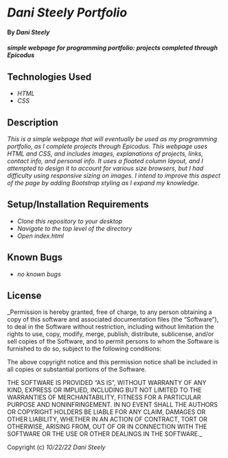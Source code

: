 # _Dani Steely Portfolio_

#### By _**Dani Steely**_

#### _simple webpage for programming portfolio: projects completed through Epicodus_

## Technologies Used

* _HTML_
* _CSS_

## Description

_This is a simple webpage that will eventually be used as my programming portfolio, as I complete projects through Epicodus. This webpage uses HTML and CSS, and includes images, explanations of projects, links, contact info, and personal info. It uses a floated column layout, and I attempted to design it to account for various size browsers, but I had difficulty using responsive sizing on images. I intend to improve this aspect of the page by adding Bootstrap styling as I expand my knowledge._

## Setup/Installation Requirements

* _Clone this repository to your desktop_
* _Navigate to the top level of the directory_
* _Open index.html_

## Known Bugs

* _no known bugs_

## License

_Permission is hereby granted, free of charge, to any person obtaining a copy of this software and associated documentation files (the “Software”), to deal in the Software without restriction, including without limitation the rights to use, copy, modify, merge, publish, distribute, sublicense, and/or sell copies of the Software, and to permit persons to whom the Software is furnished to do so, subject to the following conditions:

The above copyright notice and this permission notice shall be included in all copies or substantial portions of the Software.

THE SOFTWARE IS PROVIDED “AS IS”, WITHOUT WARRANTY OF ANY KIND, EXPRESS OR IMPLIED, INCLUDING BUT NOT LIMITED TO THE WARRANTIES OF MERCHANTABILITY, FITNESS FOR A PARTICULAR PURPOSE AND NONINFRINGEMENT. IN NO EVENT SHALL THE AUTHORS OR COPYRIGHT HOLDERS BE LIABLE FOR ANY CLAIM, DAMAGES OR OTHER LIABILITY, WHETHER IN AN ACTION OF CONTRACT, TORT OR OTHERWISE, ARISING FROM, OUT OF OR IN CONNECTION WITH THE SOFTWARE OR THE USE OR OTHER DEALINGS IN THE SOFTWARE._

Copyright (c) _10/22/22_ _Dani Steely_